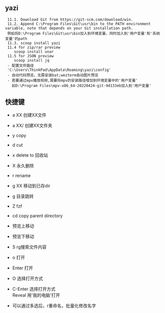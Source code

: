 ## yazi
     11.1. Download Git from https://git-scm.com/download/win.  
     11.2. Append C:\Program Files\Git\usr\bin to the PATH environment variable, note that depends on your Git installation path.  
     例如将D:\Program Files\Git\usr\bin加入到环境变量，同时加入到'用户变量'和'系统变量'的path  
     11.3. scoop install yazi  
     11.4 for zip/rar preview  
        scoop install unar  
     11.5 for JSON preview  
        scoop install jq  
     - 配置文件路径  
     'C:\Users\ThinkPad\AppData\Roaming\yazi\config'  
     - 自动代码预览，无需安装bat;wezterm自动图片预览  
     - 若要通过mpv播放视频,需要将mpv的安装路径增加到环境变量中的'用户变量'  
       如D:\Program Files\mpv-x86_64-20220424-git-9d133eb加入到'用户变量'  


## 快捷键
- a XX    创建XX文件  
- a XX/   创建XX文件夹  

- y    copy  
- d    cut  
- x    delete to 回收站  
- X    永久删除  
- r    rename  

- g XX         移动到已存dir  
- g <space>    目录跳转  

- Z    fzf  
- cd   copy parent directory  
- <A-PageUp>    预览上移动  
- <A-PageDown>  预览下移动  

- S  rg搜索文件内容  

- o        打开  
- Enter    打开  
- O        选择打开方式  
- C-Enter  选择打开方式  
  Reveal   用'我的电脑'打开  

- 可以通过多选后，r重命名，批量化修改名字  


